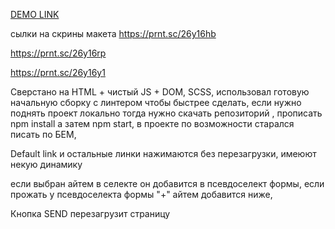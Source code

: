 [DEMO LINK](https://niki-veb-dev.github.io/TT-SMile/)

сылки на скрины макета 
https://prnt.sc/26y16hb

https://prnt.sc/26y16rp

https://prnt.sc/26y16y1

Сверстано на HTML + чистый JS + DOM, SCSS,
использовал готовую начальную сборку с линтером чтобы быстрее сделать, если нужно поднять проект локально тогда нужно скачать репозиторий , прописать npm install а затем npm start, в проекте по возможности старался писать по БЕМ, 

Default link и остальные линки нажимаются без перезагрузки, имеюют некую динамику

если выбран айтем в селекте он добавится в псевдоселект формы, если прожать у псевдоселекта формы "+" айтем добавится ниже,

Кнопка SEND перезагрузит страницу

